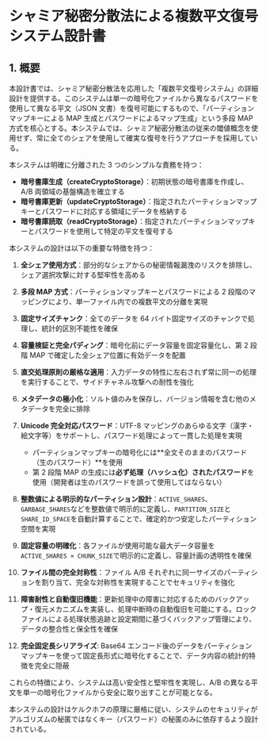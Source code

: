 # シャミア秘密分散法による複数平文復号システム設計書

## 1. 概要

本設計書では、シャミア秘密分散法を応用した「複数平文復号システム」の詳細設計を提供する。このシステムは単一の暗号化ファイルから異なるパスワードを使用して異なる平文（JSON 文書）を復号可能にするもので、「パーティションマップキーによる MAP 生成とパスワードによるマップ生成」という多段 MAP 方式を核心とする。本システムでは、シャミア秘密分散法の従来の閾値概念を使用せず、常に全てのシェアを使用して確実な復号を行うアプローチを採用している。

本システムは明確に分離された 3 つのシンプルな責務を持つ：

- **暗号書庫生成（createCryptoStorage）**：初期状態の暗号書庫を作成し、A/B 両領域の基盤構造を確立する
- **暗号書庫更新（updateCryptoStorage）**：指定されたパーティションマップキーとパスワードに対応する領域にデータを格納する
- **暗号書庫読取（readCryptoStorage）**：指定されたパーティションマップキーとパスワードを使用して特定の平文を復号する

本システムの設計は以下の重要な特徴を持つ：

1. **全シェア使用方式**：部分的なシェアからの秘密情報漏洩のリスクを排除し、シェア選択攻撃に対する堅牢性を高める

2. **多段 MAP 方式**：パーティションマップキーとパスワードによる 2 段階のマッピングにより、単一ファイル内での複数平文の分離を実現

3. **固定サイズチャンク**：全てのデータを 64 バイト固定サイズのチャンクで処理し、統計的区別不能性を確保

4. **容量検証と完全パディング**：暗号化前にデータ容量を固定容量化し、第 2 段階 MAP で確定した全シェア位置に有効データを配置

5. **直交処理原則の厳格な適用**：入力データの特性に左右されず常に同一の処理を実行することで、サイドチャネル攻撃への耐性を強化

6. **メタデータの極小化**：ソルト値のみを保存し、バージョン情報を含む他のメタデータを完全に排除

7. **Unicode 完全対応パスワード**：UTF-8 マッピングのあらゆる文字（漢字・絵文字等）をサポートし、パスワード処理によって一貫した処理を実現

   - パーティションマップキーの暗号化には**全文そのままのパスワード（生のパスワード）**を使用
   - 第 2 段階 MAP の生成には**必ず処理（ハッシュ化）されたパスワード**を使用（開発者は生のパスワードを誤って使用してはならない）

8. **整数値による明示的なパーティション設計**：`ACTIVE_SHARES`、`GARBAGE_SHARES`などを整数値で明示的に定義し、`PARTITION_SIZE`と`SHARE_ID_SPACE`を自動計算することで、確定的かつ安定したパーティション空間を実現

9. **固定容量の明確化**：各ファイルが使用可能な最大データ容量を`ACTIVE_SHARES × CHUNK_SIZE`で明示的に定義し、容量計画の透明性を確保

10. **ファイル間の完全対称性**：ファイル A/B それぞれに同一サイズのパーティションを割り当て、完全な対称性を実現することでセキュリティを強化

11. **障害耐性と自動復旧機能**：更新処理中の障害に対応するためのバックアップ・復元メカニズムを実装し、処理中断時の自動復旧を可能にする。ロックファイルによる処理状態追跡と設定期間に基づくバックアップ管理により、データの整合性と保全性を確保

12. **完全固定長シリアライズ**: Base64 エンコード後のデータをパーティションマップキーを使って固定長形式に暗号化することで、データ内容の統計的特徴を完全に隠蔽

これらの特徴により、システムは高い安全性と堅牢性を実現し、A/B の異なる平文を単一の暗号化ファイルから安全に取り出すことが可能となる。

本システムの設計はケルクホフの原理に厳格に従い、システムのセキュリティがアルゴリズムの秘匿ではなくキー（パスワード）の秘匿のみに依存するよう設計されている。
